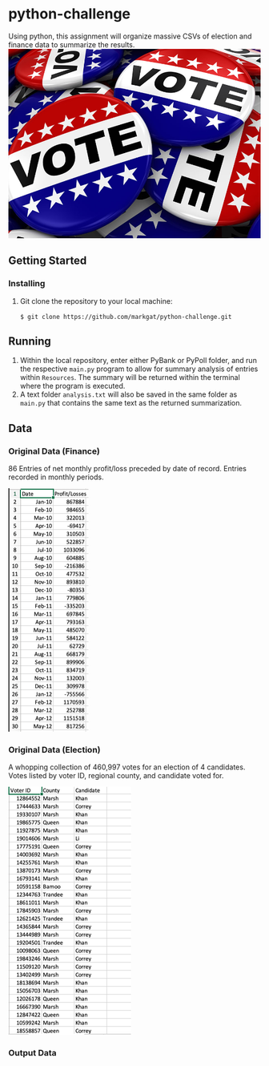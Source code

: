# python-challenge
Using python, this assignment will organize massive CSVs of election and finance data to summarize the results.
![vote](Images/vote.jpg)
## Getting Started
### Installing
1) Git clone the repository to your local machine:
    ````
    $ git clone https://github.com/markgat/python-challenge.git
    ````
## Running
1) Within the local repository, enter either PyBank or PyPoll folder, and run the respective ````main.py```` program to allow for summary analysis of entries within ````Resources````. The summary will be returned within the terminal where the program is executed.
2) A text folder ````analysis.txt```` will also be saved in the same folder as ````main.py```` that contains the same text as the returned summarization.
## Data
### Original Data (Finance)
86 Entries of net monthly profit/loss preceded by date of record. Entries recorded in monthly periods.

![profit-loss](Images/profit-loss.png)
### Original Data (Election)
A whopping collection of 460,997 votes for an election of 4 candidates. Votes listed by voter ID, regional county, and candidate voted for.

![vote_entries](Images/vote_entries.png)
### Output Data
